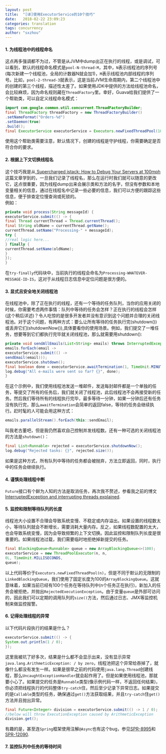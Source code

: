 ```yaml
---
layout: post
title:  "[译]使用ExecutorService的10个技巧"
date:   2018-02-22 23:09:23
categories: translation
tags: concurrency
author: "sxzhou"
---  
```


#### 1. 为线程池中的线程命名  
这点再多强调都不为过，不管是从JVM中dump出正在执行的线程，或是调试，可以看到，默认的线程命名模式是`pool-N-thread-M`，其中，`N`表示线程池的序列号(每次新建一个线程池，全局的计数器N就会加1)，`M`表示线程池内部线程的序列号。比如，`pool-2-thread-3`就表示，这是当前JVM生命周期内，第二个线程池中的创建的第三个线程，描述性太差了。如果使用JDK中提供的方法给线程池命名，会比较麻烦，因为命名规则藏在`ThreadFactory`里。幸好，Guava给我们提供了一个帮助类，可以自定义线程命名模式：  
```java
import com.google.common.util.concurrent.ThreadFactoryBuilder;
final ThreadFactory threadFactory = new ThreadFactoryBuilder()
.setNameFormat("Orders-%d")
.setDaemon(true)
.build();
final ExecutorService executorService = Executors.newFixedThreadPool(10, threadFactory);
```  
使用这个帮助类需要注意，默认情况下，创建的线程是守护线程，你需要确定是否符合你的要求。  

#### 2. 根据上下文切换线程名  
这个技巧我是从[ Supercharged jstack: How to Debug Your Servers at 100mph](http://www.takipiblog.com/supercharged-jstack-how-to-debug-your-servers-at-100mph/)这篇文章学到的，一旦我们记录了线程名，那么在运行时我们就可以随意的更改它，这点很重要，因为线程dump出来会展示类和方法的名字，但没有参数和本地变量相关的信息，通过在线程名中记录一些必要的信息，我们可以方便的跟踪这些信息，便于排查定位慢查询或死锁的。  
例如：  
```java
private void process(String messageId) {
executorService.submit(() -> {
final Thread currentThread = Thread.currentThread();
final String oldName = currentThread.getName();
currentThread.setName("Processing-" + messageId);
try {
//real logic here...
} finally {
currentThread.setName(oldName);
}
});
}
```  
在`try-finally`代码块中，当前执行的线程会命名为`Processing-WHATEVER-MESSAGE-ID-IS`，这对于从线程日志信息中定位问题是很方便的。  

#### 3. 显式且安全地关闭线程池  
在线程池中，除了正在执行的线程，还有一个等待的任务队列，当你的应用关闭的时候，你需要考虑两件事情：队列中等待的任务会怎样？正在执行的线程会怎样(这个稍后详述)？令人吃惊的是很多开发者并没有意识到这个问题并合理的关闭线程池。对于这个问题，有两种方式：要么让所有等待的任务执行完(shutdown())或丢弃它们(shutdownNow()),具体要看你的使用场景。例如，我们提交了一堆任务，想要等到它们都执行完毕就关闭线程池，那么就需要用shutdown():  
```java
private void sendAllEmails(List<String> emails) throws InterruptedException {
emails.forEach(email ->
executorService.submit(() ->
sendEmail(email)));
executorService.shutdown();
final boolean done = executorService.awaitTermination(1, TimeUnit.MINUTES);
log.debug("All e-mails were sent so far? {}", done);
}
```  
在这个示例中，我们使用线程池发送一堆邮件，发送每封邮件都是一个单独的任务，等提交了所有的任务后，我们就关闭了线程池，此后线程池不会再接受新的任务。然后我们等待所有的线程执行完毕，最多等待一分钟，如果一分钟后还有任务没有执行完，那么`awaitTermination`会简单的返回false，等待的任务会继续执行。赶时髦的人可能会用这种方式：  
```java
emails.parallelStream().forEach(this::sendEmail);
```  
叫我老古董吧，但是我仍然喜欢自己控制并发线程数。还有一种可选的关闭线程池的方法是`shutdown()`：  
```java
final List<Runnable> rejected = executorService.shutdownNow();
log.debug("Rejected tasks: {}", rejected.size());
```  
如果是这种方式，所有队列中等待的任务都会被抛弃，方法立即返回，同时，执行中的任务会继续执行。  

#### 4. 谨慎处理线程中断  
`Future`接口有个鲜为人知的方法是取消任务，再次我不赘述，参看我之前的博文[InterruptedException and interrupting threads explained](http://www.nurkiewicz.com/2014/05/interruptedexception-and-interrupting.html).  

#### 5. 监控和限制等待队列的长度  
线程池大小设置不合理会导致系统变慢、不稳定或内存溢出。如果设置的线程数太小，等待队列就会不断增长，需要消耗大量内存。反之，如果线程数配置的太大，也会导致系统变慢，因为会导致频繁的上下文切换。因此监控和限制队列长度是很重要的。如果线程池过载，我们需要临时地拒绝掉新提交的任务。  
```java
final BlockingQueue<Runnable> queue = new ArrayBlockingQueue<>(100);
executorService = new ThreadPoolExecutor(n, n,
0L, TimeUnit.MILLISECONDS,
queue);
```  
以上代码等价于`Executors.newFixedThreadPool(n)`，但是不同于默认的无限制的`LinkedBlockingQueue`，我们使用了固定长度为100的`ArrayBlockingQueue`。这就意味着，如果当前已经有100个任务在等待队列中(n个任务正在执行)，新加入的任务会被拒绝，并抛出`RejectedExecutionException`。由于变量`queue`是外部可访问的，因此我们可以定期的调用队列的`size()`方法，然后通过日志、JMX等监控机制来做监控报警。  

#### 6. 记得处理线程的异常  
以下代码片段执行的结果是什么？  
```java
executorService.submit(() -> {
System.out.println(1 / 0);
});
```  
这里我被坑了好多次，结果是什么都不会显示出来，没有显示异常`java.lang.ArithmeticException: / by zero`，线程池把这个异常给吞掉了，就像什么都没有发生一样。如果是很早之前的代码使用`java.lang.Thread`创建线程，那么`UncaughtExceptionHandler`就会起作用了。但是如果使用线程池，那就要小心了。如果提交的任务是`Runnable`类型(像示例代码一样，不返回任何结果)，你必须把线程执行的代码整体`try-catch`住，然后至少记录下异常日志。如果提交的是`Callable`类型的任务，确保通过`get()`方法获取结果，并且`try-catch`住`get()`方法并且抛出异常。  
```java
final Future<Integer> division = executorService.submit(() -> 1 / 0);
//below will throw ExecutionException caused by ArithmeticException
division.get();
```  
有趣的是，甚至连`Spring`框架使用注解`@Async`也有这个bug，参见[SPR-8995](https://jira.spring.io/browse/SPR-8995)和[SPR-12090](https://jira.spring.io/browse/SPR-12090).  

#### 7. 监控队列中任务的等待时间  

